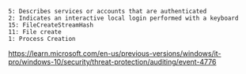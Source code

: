 ````
5: Describes services or accounts that are authenticated  
2: Indicates an interactive local login performed with a keyboard
15: FileCreateStreamHash
11: File create
1: Process Creation
`````


https://learn.microsoft.com/en-us/previous-versions/windows/it-pro/windows-10/security/threat-protection/auditing/event-4776